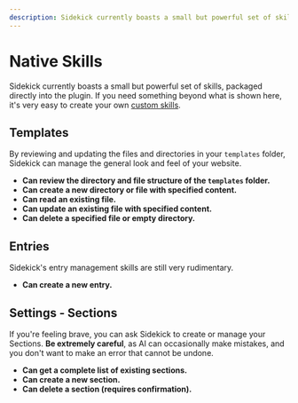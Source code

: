 ```yaml
---
description: Sidekick currently boasts a small but powerful set of skills, like managing templates, entries, and sections.
---
```


# Native Skills

Sidekick currently boasts a small but powerful set of skills, packaged directly into the plugin. If you need something beyond what is shown here, it's very easy to create your own [custom skills](/custom-skills/).

## Templates

By reviewing and updating the files and directories in your `templates` folder, Sidekick can manage the general look and feel of your website.

- **Can review the directory and file structure of the `templates` folder.**
- **Can create a new directory or file with specified content.**
- **Can read an existing file.**
- **Can update an existing file with specified content.**
- **Can delete a specified file or empty directory.**

## Entries

Sidekick's entry management skills are still very rudimentary.

- **Can create a new entry.**

## Settings - Sections

If you're feeling brave, you can ask Sidekick to create or manage your Sections. **Be extremely careful**, as AI can occasionally make mistakes, and you don't want to make an error that cannot be undone.

- **Can get a complete list of existing sections.**
- **Can create a new section.**
- **Can delete a section (requires confirmation).**

